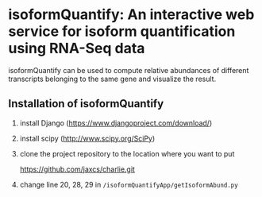 # isoformQuantify: An interactive web service for isoform quantification using RNA-Seq data

isoformQuantify can be used to compute relative abundances of different transcripts 
belonging to the same gene and visualize the result.

## Installation of isoformQuantify

1. install Django (https://www.djangoproject.com/download/)
2. install scipy (http://www.scipy.org/SciPy)
3. clone the project repository to the location where you want to put

   https://github.com/jaxcs/charlie.git

4. change line 20, 28, 29 in `/isoformQuantifyApp/getIsoformAbund.py`